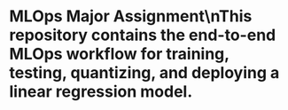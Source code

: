 # MLOps Major Assignment\nThis repository contains the end-to-end MLOps workflow for training, testing, quantizing, and deploying a linear regression model.
